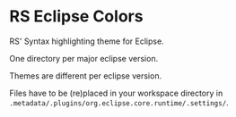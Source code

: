 # RS Eclipse Colors

RS' Syntax highlighting theme for Eclipse. 

One directory per major eclipse version. 

Themes are different per eclipse version.

Files have to be (re)placed in your workspace directory in `.metadata/.plugins/org.eclipse.core.runtime/.settings/`.
